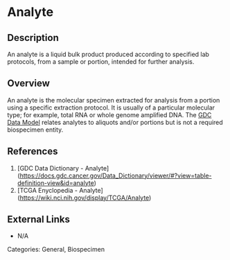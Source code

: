 # Analyte #
## Description ##
An analyte is a liquid bulk product produced according to specified lab protocols, from a sample or portion, intended for further analysis.
## Overview ##
An analyte is the molecular specimen extracted for analysis from a portion using a specific extraction protocol.
It is usually of a particular molecular type; for example, total RNA or whole genome amplified DNA. The [GDC Data Model](https://gdc.cancer.gov/developers/gdc-data-model/gdc-data-model-components) relates analytes to aliquots and/or portions but is not a required biospecimen entity.

## References ##
1. [GDC Data Dictionary - Analyte] (https://docs.gdc.cancer.gov/Data_Dictionary/viewer/#?view=table-definition-view&id=analyte)
1. [TCGA Enyclopedia - Analyte] (https://wiki.nci.nih.gov/display/TCGA/Analyte)

## External Links ##
* N/A

Categories: General, Biospecimen
